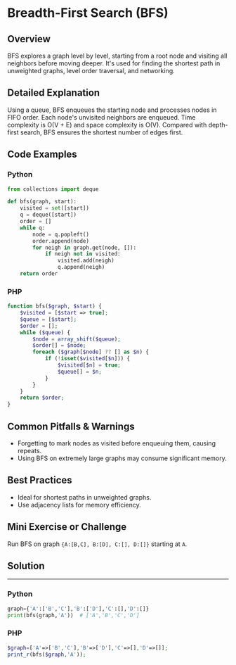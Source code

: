 # Breadth-First Search (BFS)

## Overview
BFS explores a graph level by level, starting from a root node and visiting all neighbors before moving deeper. It's used for finding the shortest path in unweighted graphs, level order traversal, and networking.

## Detailed Explanation
Using a queue, BFS enqueues the starting node and processes nodes in FIFO order. Each node's unvisited neighbors are enqueued. Time complexity is O(V + E) and space complexity is O(V). Compared with depth-first search, BFS ensures the shortest number of edges first.

## Code Examples
### Python
```python
from collections import deque

def bfs(graph, start):
    visited = set([start])
    q = deque([start])
    order = []
    while q:
        node = q.popleft()
        order.append(node)
        for neigh in graph.get(node, []):
            if neigh not in visited:
                visited.add(neigh)
                q.append(neigh)
    return order
```

### PHP
```php
function bfs($graph, $start) {
    $visited = [$start => true];
    $queue = [$start];
    $order = [];
    while ($queue) {
        $node = array_shift($queue);
        $order[] = $node;
        foreach ($graph[$node] ?? [] as $n) {
            if (!isset($visited[$n])) {
                $visited[$n] = true;
                $queue[] = $n;
            }
        }
    }
    return $order;
}
```

## Common Pitfalls & Warnings
- Forgetting to mark nodes as visited before enqueuing them, causing repeats.
- Using BFS on extremely large graphs may consume significant memory.

## Best Practices
- Ideal for shortest paths in unweighted graphs.
- Use adjacency lists for memory efficiency.

## Mini Exercise or Challenge
Run BFS on graph `{A:[B,C], B:[D], C:[], D:[]}` starting at `A`.

## Solution
---
### Python
```python
graph={'A':['B','C'],'B':['D'],'C':[],'D':[]}
print(bfs(graph,'A'))  # ['A','B','C','D']
```
### PHP
```php
$graph=['A'=>['B','C'],'B'=>['D'],'C'=>[],'D'=>[]];
print_r(bfs($graph,'A'));
```
